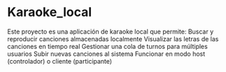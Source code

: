 # Karaoke_local
Este proyecto es una aplicación de karaoke local que permite:  Buscar y reproducir canciones almacenadas localmente  Visualizar las letras de las canciones en tiempo real  Gestionar una cola de turnos para múltiples usuarios  Subir nuevas canciones al sistema  Funcionar en modo host (controlador) o cliente (participante)
